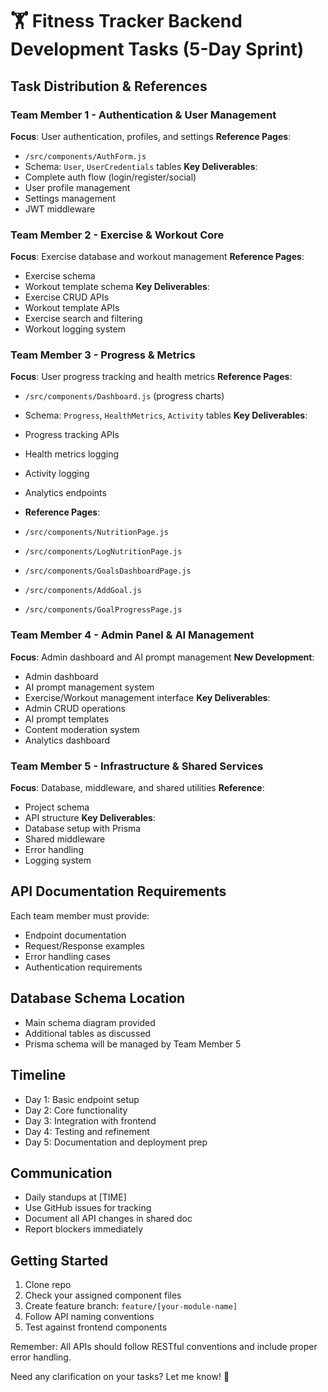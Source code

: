 # 🏋️ Fitness Tracker Backend Development Tasks (5-Day Sprint)

## Task Distribution & References

### Team Member 1 - Authentication & User Management

**Focus**: User authentication, profiles, and settings
**Reference Pages**:

- `/src/components/AuthForm.js`
- Schema: `User`, `UserCredentials` tables
  **Key Deliverables**:
- Complete auth flow (login/register/social)
- User profile management
- Settings management
- JWT middleware

### Team Member 2 - Exercise & Workout Core

**Focus**: Exercise database and workout management
**Reference Pages**:

- Exercise schema
- Workout template schema
  **Key Deliverables**:
- Exercise CRUD APIs
- Workout template APIs
- Exercise search and filtering
- Workout logging system

### Team Member 3 - Progress & Metrics

**Focus**: User progress tracking and health metrics
**Reference Pages**:

- `/src/components/Dashboard.js` (progress charts)
- Schema: `Progress`, `HealthMetrics`, `Activity` tables
  **Key Deliverables**:
- Progress tracking APIs
- Health metrics logging
- Activity logging
- Analytics endpoints
- **Reference Pages**:

- `/src/components/NutritionPage.js`
- `/src/components/LogNutritionPage.js`
- `/src/components/GoalsDashboardPage.js`
- `/src/components/AddGoal.js`
- `/src/components/GoalProgressPage.js`

### Team Member 4 - Admin Panel & AI Management

**Focus**: Admin dashboard and AI prompt management
**New Development**:

- Admin dashboard
- AI prompt management system
- Exercise/Workout management interface
  **Key Deliverables**:
- Admin CRUD operations
- AI prompt templates
- Content moderation system
- Analytics dashboard

### Team Member 5 - Infrastructure & Shared Services

**Focus**: Database, middleware, and shared utilities
**Reference**:

- Project schema
- API structure
  **Key Deliverables**:
- Database setup with Prisma
- Shared middleware
- Error handling
- Logging system

## API Documentation Requirements

Each team member must provide:

- Endpoint documentation
- Request/Response examples
- Error handling cases
- Authentication requirements

## Database Schema Location

- Main schema diagram provided
- Additional tables as discussed
- Prisma schema will be managed by Team Member 5

## Timeline

- Day 1: Basic endpoint setup
- Day 2: Core functionality
- Day 3: Integration with frontend
- Day 4: Testing and refinement
- Day 5: Documentation and deployment prep

## Communication

- Daily standups at [TIME]
- Use GitHub issues for tracking
- Document all API changes in shared doc
- Report blockers immediately

## Getting Started

1. Clone repo
2. Check your assigned component files
3. Create feature branch: `feature/[your-module-name]`
4. Follow API naming conventions
5. Test against frontend components

Remember: All APIs should follow RESTful conventions and include proper error handling.

Need any clarification on your tasks? Let me know! 🚀
